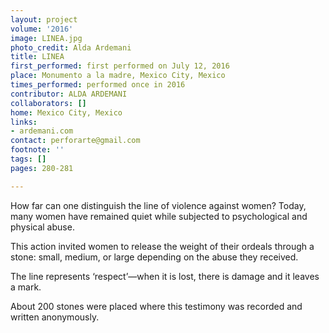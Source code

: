 ```yaml
---
layout: project
volume: '2016'
image: LINEA.jpg
photo_credit: Alda Ardemani
title: LINEA
first_performed: first performed on July 12, 2016
place: Monumento a la madre, Mexico City, Mexico
times_performed: performed once in 2016
contributor: ALDA ARDEMANI
collaborators: []
home: Mexico City, Mexico
links:
- ardemani.com
contact: perforarte@gmail.com
footnote: ''
tags: []
pages: 280-281

---
```


How far can one distinguish the line of violence against women? Today, many women have remained quiet while subjected to psychological and physical abuse.

This action invited women to release the weight of their ordeals through a stone: small, medium, or large depending on the abuse they received.

The line represents ‘respect’—when it is lost, there is damage and it leaves a mark.

About 200 stones were placed where this testimony was recorded and written anonymously.
